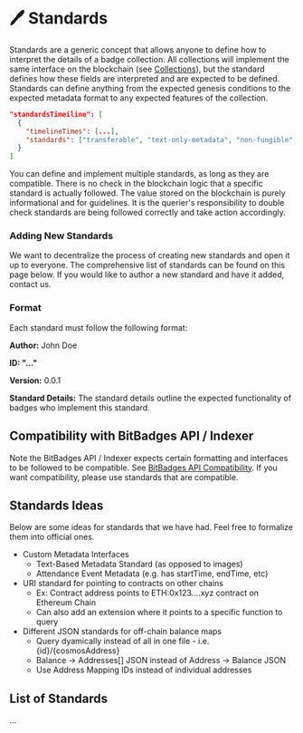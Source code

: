 # 🖊 Standards

Standards are a generic concept that allows anyone to define how to interpret the details of a badge collection. All collections will implement the same interface on the blockchain (see [Collections](broken-reference)), but the standard defines how these fields are interpreted and are expected to be defined. Standards can define anything from the expected genesis conditions to the expected metadata format to any expected features of the collection.

```json
"standardsTimeiline": [
  {
    "timelineTimes": [...],
    "standards": ["transferable", "text-only-metadata", "non-fungible", "attendance-format"]1
  }
]
```

You can define and implement multiple standards, as long as they are compatible. There is no check in the blockchain logic that a specific standard is actually followed. The value stored on the blockchain is purely informational and for guidelines. It is the querier's responsibility to double check standards are being followed correctly and take action accordingly.

### Adding New Standards

We want to decentralize the process of creating new standards and open it up to everyone. The comprehensive list of standards can be found on this page below. If you would like to author a new standard and have it added, contact us.

### Format

Each standard must follow the following format:

**Author:** John Doe

**ID: "..."**

**Version:** 0.0.1

**Standard Details:** The standard details outline the expected functionality of badges who implement this standard.

## **Compatibility with BitBadges API / Indexer**

Note the BitBadges API / Indexer expects certain formatting and interfaces to be followed to be compatible. See [BitBadges API Compatibility](../../indexer-api/compatibility.md). If you want compatibility, please use standards that are compatible.

## Standards Ideas

Below are some ideas for standards that we have had. Feel free to formalize them into official ones.

* Custom Metadata Interfaces
  * Text-Based Metadata Standard (as opposed to images)
  * Attendance Event Metadata (e.g. has startTime, endTime, etc)
* URI standard for pointing to contracts on other chains&#x20;
  * Ex: Contract address points to ETH:0x123....xyz contract on Ethereum Chain
  * Can also add an extension where it points to a specific function to query
* Different JSON standards for off-chain balance maps
  * Query dyamically instead of all in one file - i.e. {id}/{cosmosAddress}
  * Balance -> Addresses\[] JSON instead of Address -> Balance JSON
  * Use Address Mapping IDs instead of individual addresses

## List of Standards

...
